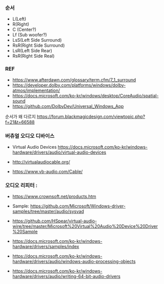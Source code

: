 ### 순서
* L(Left)
* R(Right) 
* C (Center?)
* Lf (Sub woofer?)
* LsS(Left Side Surround) 
* RsR(Right Side Surround) 
* LsR(Left Side Rear) 
* RsR(Right Side Real)

### REF
* https://www.afterdawn.com/glossary/term.cfm/7_1_surround
* https://developer.dolby.com/platforms/windows/dolby-atmos/implementation/
* https://docs.microsoft.com/ko-kr/windows/desktop/CoreAudio/spatial-sound
* https://github.com/DolbyDev/Universal_Windows_App


순서가 왜 다르지 https://forum.blackmagicdesign.com/viewtopic.php?f=21&t=66588
### 버츄얼 오디오 디바이스
* Virtual Audio Devices https://docs.microsoft.com/ko-kr/windows-hardware/drivers/audio/virtual-audio-devices
* http://virtualaudiocable.org/

* https://www.vb-audio.com/Cable/
### 오디오 리피터 : 
* https://www.crownsoft.net/products.htm

* Sample: https://github.com/Microsoft/Windows-driver-samples/tree/master/audio/sysvad
* https://github.com/HSpear/virtual-audio-wire/tree/master/Microsoft%20Virtual%20Audio%20Device%20Driver%20Sample
* https://docs.microsoft.com/ko-kr/windows-hardware/drivers/samples/index
* https://docs.microsoft.com/ko-kr/windows-hardware/drivers/audio/windows-audio-processing-objects

* https://docs.microsoft.com/ko-kr/windows-hardware/drivers/audio/writing-64-bit-audio-drivers
